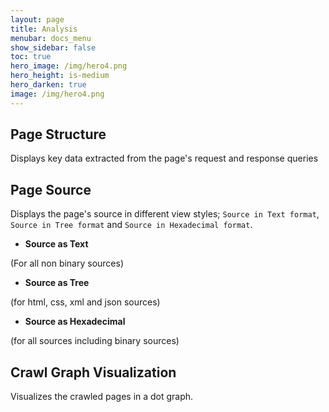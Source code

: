 ```yaml
---
layout: page
title: Analysis
menubar: docs_menu
show_sidebar: false
toc: true
hero_image: /img/hero4.png
hero_height: is-medium
hero_darken: true
image: /img/hero4.png
---
```


## **Page Structure**

Displays key data extracted from the page's request and response queries

## **Page Source**

Displays the page's source in different view styles; `Source in Text format`, `Source in Tree format` and `Source in Hexadecimal format`.

* **Source as Text**

(For all non binary sources)

* **Source as Tree**

(for html, css, xml and json sources)

* **Source as Hexadecimal**

(for all sources including binary sources)

## **Crawl Graph Visualization**

Visualizes the crawled pages in a dot graph.